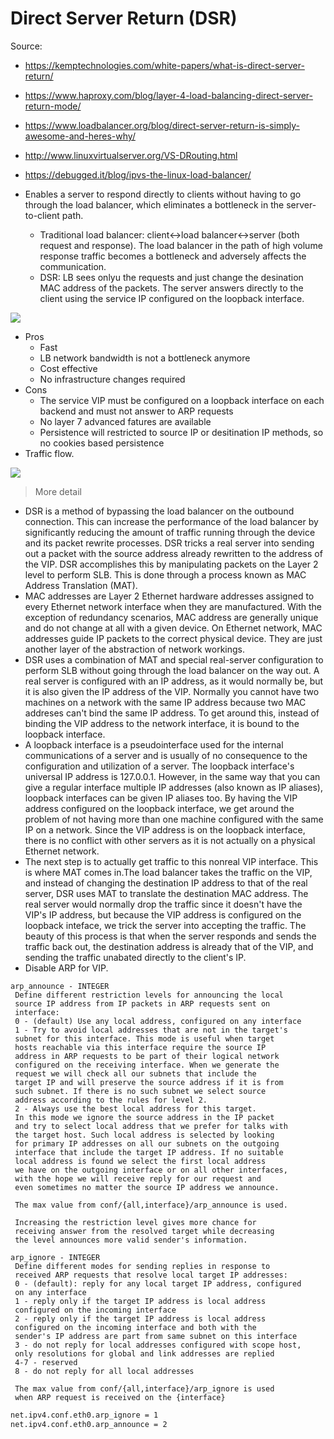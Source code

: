 # Direct Server Return (DSR)

Source:

- <https://kemptechnologies.com/white-papers/what-is-direct-server-return/>
- <https://www.haproxy.com/blog/layer-4-load-balancing-direct-server-return-mode/>
- <https://www.loadbalancer.org/blog/direct-server-return-is-simply-awesome-and-heres-why/>
- <http://www.linuxvirtualserver.org/VS-DRouting.html>
- <https://debugged.it/blog/ipvs-the-linux-load-balancer/>

- Enables a server to respond directly to clients without having to go through the load balancer, which eliminates a bottleneck in the server-to-client path.
  - Traditional load balancer: client<->load balancer<->server (both request and response). The load balancer in the path of high volume response traffic becomes a bottleneck and adversely affects the communication.
  - DSR: LB sees onlyu the requests and just change the desination MAC address of the packets. The server answers directly to the client using the service IP configured on the loopback interface.

![](https://www.haproxy.com/wp-content/uploads/2011/07/layer4_dsr_data_flow.png)

- Pros
  - Fast
  - LB network bandwidth is not a bottleneck anymore
  - Cost effective
  - No infrastructure changes required
- Cons
  - The service VIP must be configured on a loopback interface on each backend and must not answer to ARP requests
  - No layer 7 advanced fatures are available
  - Persistence will restricted to source IP or desitination IP methods, so no cookies based persistence
- Traffic flow.

![](https://support.kemptechnologies.com/hc/article_attachments/360061899171/DsrFlow.png)

> More detail

- DSR is a method of bypassing the load balancer on the outbound connection. This can increase the performance of the load balancer by significantly reducing the amount of traffic running through the device and its packet rewrite processes. DSR tricks a real server into sending out a packet with the source address already rewritten to the address of the VIP. DSR accomplishes this by manipulating packets on the Layer 2 level to perform SLB. This is done through a process known as MAC Address Translation (MAT).
- MAC addresses are Layer 2 Ethernet hardware addresses assigned to every Ethernet network interface when they are manufactured. With the exception of redundancy scenarios, MAC address are generally unique and do not change at all with a given device. On Ethernet network, MAC addresses guide IP packets to the correct physical device. They are just another layer of the abstraction of network workings.
- DSR uses a combination of MAT and special real-server configuration to perform SLB without going through the load balancer on the way out. A real server is configured with an IP address, as it would normally be, but it is also given the IP address of the VIP. Normally you cannot have two machines on a network with the same IP address because two MAC addreses can't bind the same IP address. To get around this, instead of binding the VIP address to the network interface, it is bound to the loopback interface.
- A loopback interface is a pseudointerface used for the internal communications of a server and is usually of no consequence to the configuration and utilization of a server. The loopback interface's universal IP address is 127.0.0.1. However, in the same way that you can give a regular interface multiple IP addresses (also known as IP aliases), loopback interfaces can be given IP aliases too. By having the VIP address configured on the loopback interface, we get around the problem of not having more than one machine configured with the same IP on a network. Since the VIP address is on the loopback interface, there is no conflict with other servers as it is not actually on a physical Ethernet network.
- The next step is to actually get traffic to this nonreal VIP interface. This is where MAT comes in.The load balancer takes the traffic on the VIP, and instead of changing the destination IP address to that of the real server, DSR uses MAT to translate the destination MAC address. The real server would normally drop the traffic since it doesn't have the VIP's IP address, but because the VIP address is configured on the loopback inteface, we trick the server into accepting the traffic. The beauty of this process is that when the server responds and sends the traffic back out, the destination address is already that of the VIP, and sending the traffic unabated directly to the client's IP.
- Disable ARP for VIP.

```
arp_announce - INTEGER
 Define different restriction levels for announcing the local
 source IP address from IP packets in ARP requests sent on
 interface:
 0 - (default) Use any local address, configured on any interface
 1 - Try to avoid local addresses that are not in the target's
 subnet for this interface. This mode is useful when target
 hosts reachable via this interface require the source IP
 address in ARP requests to be part of their logical network
 configured on the receiving interface. When we generate the
 request we will check all our subnets that include the
 target IP and will preserve the source address if it is from
 such subnet. If there is no such subnet we select source
 address according to the rules for level 2.
 2 - Always use the best local address for this target.
 In this mode we ignore the source address in the IP packet
 and try to select local address that we prefer for talks with
 the target host. Such local address is selected by looking
 for primary IP addresses on all our subnets on the outgoing
 interface that include the target IP address. If no suitable
 local address is found we select the first local address
 we have on the outgoing interface or on all other interfaces,
 with the hope we will receive reply for our request and
 even sometimes no matter the source IP address we announce.

 The max value from conf/{all,interface}/arp_announce is used.

 Increasing the restriction level gives more chance for
 receiving answer from the resolved target while decreasing
 the level announces more valid sender's information.

arp_ignore - INTEGER
 Define different modes for sending replies in response to
 received ARP requests that resolve local target IP addresses:
 0 - (default): reply for any local target IP address, configured
 on any interface
 1 - reply only if the target IP address is local address
 configured on the incoming interface
 2 - reply only if the target IP address is local address
 configured on the incoming interface and both with the
 sender's IP address are part from same subnet on this interface
 3 - do not reply for local addresses configured with scope host,
 only resolutions for global and link addresses are replied
 4-7 - reserved
 8 - do not reply for all local addresses

 The max value from conf/{all,interface}/arp_ignore is used
 when ARP request is received on the {interface}
```

```bash
net.ipv4.conf.eth0.arp_ignore = 1
net.ipv4.conf.eth0.arp_announce = 2
```
